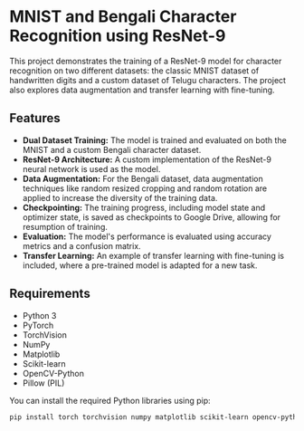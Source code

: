 # MNIST and Bengali  Character Recognition using ResNet-9

This project demonstrates the training of a ResNet-9 model for character recognition on two different datasets: the classic MNIST dataset of handwritten digits and a custom dataset of Telugu characters. The project also explores data augmentation and transfer learning with fine-tuning.

## Features

-   **Dual Dataset Training:** The model is trained and evaluated on both the MNIST and a custom Bengali character dataset.
-   **ResNet-9 Architecture:** A custom implementation of the ResNet-9 neural network is used as the model.
-   **Data Augmentation:** For the Bengali dataset, data augmentation techniques like random resized cropping and random rotation are applied to increase the diversity of the training data.
-   **Checkpointing:** The training progress, including model state and optimizer state, is saved as checkpoints to Google Drive, allowing for resumption of training.
-   **Evaluation:** The model's performance is evaluated using accuracy metrics and a confusion matrix.
-   **Transfer Learning:** An example of transfer learning with fine-tuning is included, where a pre-trained model is adapted for a new task.

## Requirements

-   Python 3
-   PyTorch
-   TorchVision
-   NumPy
-   Matplotlib
-   Scikit-learn
-   OpenCV-Python
-   Pillow (PIL)

You can install the required Python libraries using pip:

```bash
pip install torch torchvision numpy matplotlib scikit-learn opencv-python Pillow
